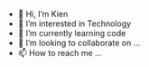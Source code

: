- 👋 Hi, I’m Kien
- 👀 I’m interested in Technology
- 🌱 I’m currently learning code
- 💞️ I’m looking to collaborate on ...
- 📫 How to reach me ...

<!---
kyel2003/kyel2003 is a ✨ special ✨ repository because its `README.md` (this file) appears on your GitHub profile.
You can click the Preview link to take a look at your changes.
--->
